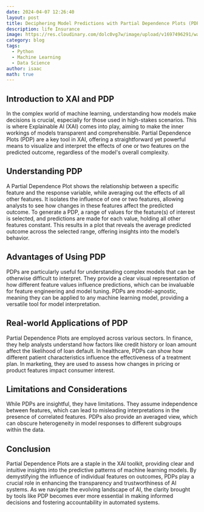 ```yaml
---
date: 2024-04-07 12:26:40
layout: post
title: Deciphering Model Predictions with Partial Dependence Plots (PDP)
description: life Insurance
image: https://res.cloudinary.com/dolc0vg7w/image/upload/v1697496291/waffle/cvw2xf6zmoebdtkgwcb6.png
category: blog
tags:
  - Python
  - Machine Learning
  - Data Science
author: isaac
math: true
---
```


## Introduction to XAI and PDP
In the complex world of machine learning, understanding how models make decisions is crucial, especially for those used in high-stakes scenarios. This is where Explainable AI (XAI) comes into play, aiming to make the inner workings of models transparent and comprehensible. Partial Dependence Plots (PDP) are a key tool in XAI, offering a straightforward yet powerful means to visualize and interpret the effects of one or two features on the predicted outcome, regardless of the model's overall complexity.

## Understanding PDP
A Partial Dependence Plot shows the relationship between a specific feature and the response variable, while averaging out the effects of all other features. It isolates the influence of one or two features, allowing analysts to see how changes in these features affect the predicted outcome. To generate a PDP, a range of values for the feature(s) of interest is selected, and predictions are made for each value, holding all other features constant. This results in a plot that reveals the average predicted outcome across the selected range, offering insights into the model’s behavior.

## Advantages of Using PDP
PDPs are particularly useful for understanding complex models that can be otherwise difficult to interpret. They provide a clear visual representation of how different feature values influence predictions, which can be invaluable for feature engineering and model tuning. PDPs are model-agnostic, meaning they can be applied to any machine learning model, providing a versatile tool for model interpretation.

## Real-world Applications of PDP
Partial Dependence Plots are employed across various sectors. In finance, they help analysts understand how factors like credit history or loan amount affect the likelihood of loan default. In healthcare, PDPs can show how different patient characteristics influence the effectiveness of a treatment plan. In marketing, they are used to assess how changes in pricing or product features impact consumer interest.

## Limitations and Considerations
While PDPs are insightful, they have limitations. They assume independence between features, which can lead to misleading interpretations in the presence of correlated features. PDPs also provide an averaged view, which can obscure heterogeneity in model responses to different subgroups within the data.

## Conclusion
Partial Dependence Plots are a staple in the XAI toolkit, providing clear and intuitive insights into the predictive patterns of machine learning models. By demystifying the influence of individual features on outcomes, PDPs play a crucial role in enhancing the transparency and trustworthiness of AI systems. As we navigate the evolving landscape of AI, the clarity brought by tools like PDP becomes ever more essential in making informed decisions and fostering accountability in automated systems.



